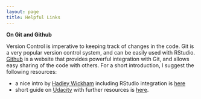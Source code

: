 ```yaml
---
layout: page
title: Helpful Links
---
```


**On Git and Github**

Version Control is imperative to keeping track of changes in the code. Git is a very popular version control system, and can be easily used with RStudio. [Github](https://github.com) is a website that provides powerful integration with Git, and allows easy sharing of the code with others. For a short introduction, I suggest the following resources:
 - a nice intro by [Hadley Wickham](http://hadley.nz) including RStudio integration is [here](http://r-pkgs.had.co.nz/git.html)
 - short guide on [Udacity](http://blog.udacity.com) with further resources is [here](http://blog.udacity.com/2015/06/a-beginners-git-github-tutorial.html).
